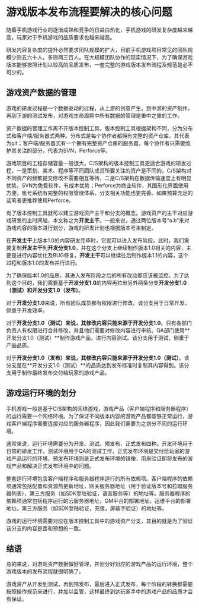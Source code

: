 # 游戏版本发布流程要解决的核心问题

随着手机游戏行业的逐渐成熟和竞争的日益白热化，手机游戏的研发复杂度越来越高，玩家对于手机游戏的品质要求也越来越高。

研发内容复杂度的提升必然要求团队规模的扩大，目前手机游戏项目常见的团队规模少则五六十人，多则两三百人。在大规模团队协作的现实情况下，为了确保游戏版本能够按照计划以较高的品质发布，一套完整的游戏版本发布流程及规范是必不可少的。

## 游戏资产数据的管理

游戏的研发过程是一个数据驱动的过程，从上游的创意产生，到中游的资产制作，再到下游的测试发布，对游戏生命周期中所有数据的管理是重中之重的工作。

资产数据的管理工作离不开版本控制工具。版本控制工具根据架构不同，分为分布式和客户端/服务器式两种。分布式是每个协作者都拥有完整的资产仓库，其代表为git；客户端/服务器式有一个拥有完整资产仓库的服务器，每个协作者只需要维护其关注的部分，代表为SVN，Perforce等。

游戏项目的工程存储容量一般很大，C/S架构的版本控制工具更适合游戏的研发过程，一是策划、美术、程序等不同团队成员所要关注的资产是不同的，C/S架构对不同资产的频繁提交修改不需要相互等待，二是C/S架构在数据传输速度上有明显优势。SVN为免费软件，有成本优势；Perforce为商业软件，其图形化界面使用方便，账号系统有完整的权限管理体系，分支相关功能也更完善。如果预算充足的话笔者更推荐使用Perforce。

有了版本控制工具就可以建立游戏资产主干和分支的概念。游戏资产的主干对应游戏研发的主时间轴，本文称之为**开发主干**。一般来说，通过两位版本号“a.b”来对游戏内容的版本进行划分，游戏的研发计划也根据版本号来制定。

在**开发主干**上版本1.0的内容研发完毕时，它就可以进入发布阶段。此时，我们需要复制**开发主干**到**开发分支1.0**，并在这个分支上继续制作版本1.0相关的内容，主要是进行内容优化及BUG修复。**开发主干**可以继续往后制作版本1.1的内容，这个过程和版本1.0的发布并行进行。

为了确保版本1.0的品质，其进入发布阶段之后的所有改动都应该被监控。为了达到这个目的，我们需要基于**开发分支1.0**的内容再拉出另外两条分支**开发分支1.0（测试）**和**开发分支1.0（发布）**。

对于**开发分支1.0**来说，所有团队成员都有权限进行修改。该分支用于日常开发，侧重于开发效率。

对于**开发分支1.0（测试）**来说，其修改内容只能来源于**开发分支1.0**。只有各部门负责人有权限进行合并修改，并且他们需要对修改内容进行审核。QA部门使用**开发分支1.0（测试）**制作游戏产品，进行内容测试。该分支用于测试，侧重于产品品质。

对于**开发分支1.0（发布）**来说，其修改内容只能来源于**开发分支1.0（测试）**。该分支是在**开发分支1.0（测试）**的品质达到发布标准时复制其内容得到。该分支用于制作最终发布交付给玩家的游戏产品。

## 游戏运行环境的划分

手机游戏一般是基于C/S架构的网络游戏，游戏产品（客户端程序和服务器程序）的运行需要一个网络环境。为了保证不同版本内容的游戏产品都能够正常运行，游戏客户端程序需要连接对应的服务器程序，因此我们需要为之划分不同的运行环境。

通常来说，运行环境需要分为开发、测试、预发布、正式发布四种。开发环境用于日常的研发工作，测试环境用于QA的测试工作，正式发布环境是交付给玩家的游戏产品运行的环境，预发布环境则是正式发布环境的镜像，用来验证即将发布的游戏产品和解决正式发布环境中的问题。

整套运行环境包含客户端程序和服务器程序运行的所有依赖项。客户端程序的依赖项通常包括配置和资源热更新地址，网关服务器地址（用于验证版本号和拉取服务器列表），第三方服务（如SDK登陆验证，语音服务等）的地址等。服务器程序的依赖项通常包括程序运行的云服务器地址，GM平台的部署地址，运维平台的部署地址，第三方服务（如SDK登陆验证，充值，屏蔽字验证）的地址等。

游戏的运行环境需要对应在版本控制工具中的游戏资产分支，其目的就是为了验证该分支的内容是否和预想的一致。

## 结语

总的来说，对游戏资产数据做好管理，并划分好对应的游戏产品的运行环境，整个游戏版本的发布流程就很明确了。

游戏资产从开发到测试，再到预发布，最后进入正式发布，每个阶段的转换都需要按照操作规范来进行，并加以监管，这样最终到达玩家手中的游戏产品的品质才会有保证。
